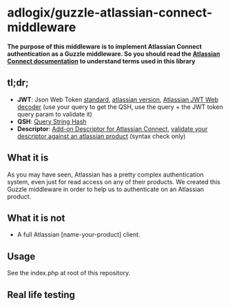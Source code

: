 adlogix/guzzle-atlassian-connect-middleware
===========================================

__The purpose of this middleware is to implement Atlassian Connect authentication as a Guzzle middleware. So you should read the [Atlassian Connect documentation](https://developer.atlassian.com/static/connect/docs/latest/index.html) to understand terms used in this library__

## tl;dr;
* __JWT__: Json Web Token [standard](http://jwt.io/), [atlassian version](https://developer.atlassian.com/static/connect/docs/latest/concepts/understanding-jwt.html), [Atlassian JWT Web decoder](http://jwt-decoder.herokuapp.com/jwt/decode) (use your query to get the QSH, use the query + the JWT token query param to validate it) 
* __QSH__: [Query String Hash](https://developer.atlassian.com/static/connect/docs/latest/concepts/understanding-jwt.html#qsh)
* __Descriptor__: [Add-on Descriptor for Atlassian Connect](https://developer.atlassian.com/static/connect/docs/latest/modules/), [validate your descriptor against an atlassian product](https://atlassian-connect-validator.herokuapp.com/validate) (syntax check only) 

## What it is
As you may have seen, Atlassian has a pretty complex authentication system, even just for read access on any of their products. We created this Guzzle middleware in order to help us to authenticate on an Atlassian product.

## What it is not
* A full Atlassian \[name-your-product\] client.

## Usage

See the index.php at root of this repository.

## Real life testing
